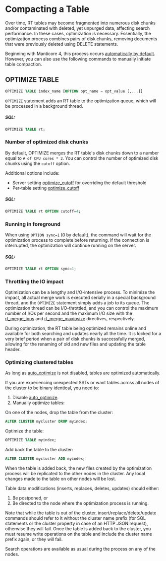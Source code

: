 # Compacting a Table

Over time, RT tables may become fragmented into numerous disk chunks and/or contaminated with deleted, yet unpurged data, affecting search performance. In these cases, optimization is necessary. Essentially, the optimization process combines pairs of disk chunks, removing documents that were previously deleted using DELETE statements.

Beginning with Manticore 4, this process occurs [automatically by default](../Server_settings/Searchd.md#auto_optimize). However, you can also use the following commands to manually initiate table compaction.

## OPTIMIZE TABLE

<!-- example optimize -->
```sql
OPTIMIZE TABLE index_name [OPTION opt_name = opt_value [,...]]
```

`OPTIMIZE` statement adds an RT table to the optimization queue, which will be processed in a background thread.

<!-- intro -->
##### SQL:

<!-- request SQL -->

```sql
OPTIMIZE TABLE rt;
```
<!-- end -->

### Number of optimized disk chunks

<!-- example optimize_cutoff -->

By default, OPTIMIZE merges the RT table's disk chunks down to a number equal to `# of CPU cores * 2`. You can control the number of optimized disk chunks using the `cutoff` option.

Additional options include:
* Server setting [optimize_cutoff](../Server_settings/Searchd.md#optimize_cutoff) for overriding the default threshold
* Per-table setting [optimize_cutoff](../Creating_a_table/Local_tables/Plain_and_real-time_table_settings.md#optimize_cutoff)

<!-- intro -->
##### SQL:

<!-- request SQL -->

```sql
OPTIMIZE TABLE rt OPTION cutoff=4;
```
<!-- end -->

### Running in foreground

<!-- example optimize_sync -->

When using `OPTION sync=1` (0 by default), the command will wait for the optimization process to complete before returning. If the connection is interrupted, the optimization will continue running on the server.

<!-- intro -->
##### SQL:

<!-- request SQL -->

```sql
OPTIMIZE TABLE rt OPTION sync=1;
```
<!-- end -->

### Throttling the IO impact

Optimization can be a lengthy and I/O-intensive process. To minimize the impact, all actual merge work is executed serially in a special background thread, and the `OPTIMIZE` statement simply adds a job to its queue. The optimization thread can be I/O-throttled, and you can control the maximum number of I/Os per second and the maximum I/O size with the [rt_merge_iops](../Server_settings/Searchd.md#rt_merge_iops) and [rt_merge_maxiosize](../Server_settings/Searchd.md#rt_merge_maxiosize) directives, respectively.

During optimization, the RT table being optimized remains online and available for both searching and updates nearly all the time. It is locked for a very brief period when a pair of disk chunks is successfully merged, allowing for the renaming of old and new files and updating the table header.

### Optimizing clustered tables

As long as [auto_optimize](../Server_settings/Searchd.md#auto_optimize) is not disabled, tables are optimized automatically.

If you are experiencing unexpected SSTs or want tables across all nodes of the cluster to be binary identical, you need to:
1. Disable [auto_optimize](../Server_settings/Searchd.md#auto_optimize).
2. Manually optimize tables:
<!-- example cluster_manual_drop -->
On one of the nodes, drop the table from the cluster:
<!-- request SQL -->
```sql
ALTER CLUSTER mycluster DROP myindex;
```
<!-- end -->
<!-- example cluster_manual_optimize -->
Optimize the table:
<!-- request SQL -->
```sql
OPTIMIZE TABLE myindex;
```
<!-- end -->
<!-- example cluster_manual_add -->
Add back the table to the cluster:
<!-- request SQL -->
```sql
ALTER CLUSTER mycluster ADD myindex;
```
<!-- end -->
When the table is added back, the new files created by the optimization process will be replicated to the other nodes in the cluster.
Any local changes made to the table on other nodes will be lost.

Table data modifications (inserts, replaces, deletes, updates) should either:

1. Be postponed, or
2. Be directed to the node where the optimization process is running.

Note that while the table is out of the cluster, insert/replace/delete/update commands should refer to it without the cluster name prefix (for SQL statements or the cluster property in case of an HTTP JSON request), otherwise they will fail.
Once the table is added back to the cluster, you must resume write operations on the table and include the cluster name prefix again, or they will fail.

Search operations are available as usual during the process on any of the nodes.

<!-- proofread -->
